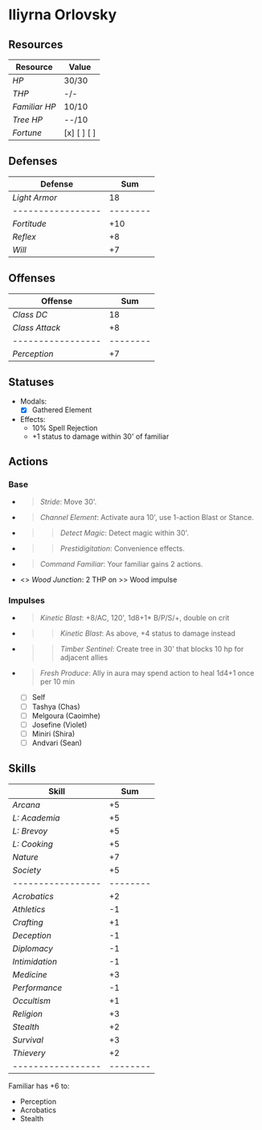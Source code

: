 # Iliyrna Orlovsky

## Resources
| **Resource**    |  Value       |
|-----------------|--------------|
| *HP*            |  30/30       |
| *THP*           |  -/-         |
| *Familiar HP*   |  10/10       |
| *Tree HP*       |  --/10       |
| *Fortune*       |  [x] [ ] [ ] |

## Defenses
| **Defense**     |  Sum   |
|-----------------|--------|
| *Light Armor*   |  18    |
|-----------------|--------|
| *Fortitude*     |  +10   |
| *Reflex*        |  +8    |
| *Will*          |  +7    |

## Offenses
| **Offense**     |  Sum   |
|-----------------|--------|
| *Class DC*      |  18    |
| *Class Attack*  |  +8    |
|-----------------|--------|
| *Perception*    |  +7    |

## Statuses
- Modals:
  - [x] Gathered Element
- Effects:
  - 10% Spell Rejection
  - +1 status to damage within 30' of familiar

## Actions
### Base
- > *Stride*: Move 30'.
- > *Channel Element*: Activate aura 10', use 1-action Blast or Stance.
- >> *Detect Magic*: Detect magic within 30'.
- >> *Prestidigitation*: Convenience effects.
- > *Command Familiar*: Your familiar gains 2 actions.
- <> *Wood Junction*: 2 THP on >> Wood impulse

### Impulses
- > *Kinetic Blast*: +8/AC, 120', 1d8+1* B/P/S/+, double on crit
- >> *Kinetic Blast*: As above, +4 status to damage instead
- >> *Timber Sentinel*: Create tree in 30' that blocks 10 hp for adjacent allies
- > *Fresh Produce*: Ally in aura may spend action to heal 1d4+1 once per 10 min
  - [ ] Self
  - [ ] Tashya (Chas)
  - [ ] Melgoura (Caoimhe)
  - [ ] Josefine (Violet)
  - [ ] Miniri (Shira)
  - [ ] Andvari (Sean)

## Skills
| **Skill**       |  Sum   |
|-----------------|--------|
| *Arcana*        |  +5    |
| *L: Academia*   |  +5    |
| *L: Brevoy*     |  +5    |
| *L: Cooking*    |  +5    |
| *Nature*        |  +7    |
| *Society*       |  +5    |
|-----------------|--------|
| *Acrobatics*    |  +2    |
| *Athletics*     |  -1    |
| *Crafting*      |  +1    |
| *Deception*     |  -1    |
| *Diplomacy*     |  -1    |
| *Intimidation*  |  -1    |
| *Medicine*      |  +3    |
| *Performance*   |  -1    |
| *Occultism*     |  +1    |
| *Religion*      |  +3    |
| *Stealth*       |  +2    |
| *Survival*      |  +3    |
| *Thievery*      |  +2    |
|-----------------|--------|
Familiar has +6 to:
- Perception
- Acrobatics
- Stealth